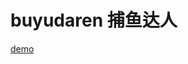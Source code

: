 # buyudaren 捕鱼达人
[demo](https://hawkey7.github.io/buyudaren/shootFish%20-%20%E5%89%AF%E6%9C%AC.html)
